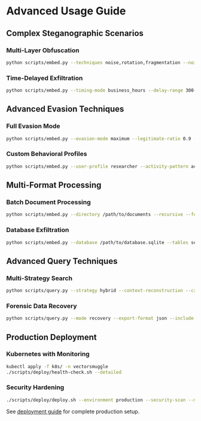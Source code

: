 # Advanced Usage Guide

## Complex Steganographic Scenarios

### Multi-Layer Obfuscation
```bash
python scripts/embed.py --techniques noise,rotation,fragmentation --noise-level 0.02 --fragment-models ada-002,3-small
```

### Time-Delayed Exfiltration
```bash
python scripts/embed.py --timing-mode business_hours --delay-range 300-900
```

## Advanced Evasion Techniques

### Full Evasion Mode
```bash
python scripts/embed.py --evasion-mode maximum --legitimate-ratio 0.9 --cover-story "quarterly analysis"
```

### Custom Behavioral Profiles
```bash
python scripts/embed.py --user-profile researcher --activity-pattern academic
```

## Multi-Format Processing

### Batch Document Processing
```bash
python scripts/embed.py --directory /path/to/documents --recursive --formats pdf,docx,xlsx,csv
```

### Database Exfiltration
```bash
python scripts/embed.py --database /path/to/database.sqlite --tables sensitive_data,user_info
```

## Advanced Query Techniques

### Multi-Strategy Search
```bash
python scripts/query.py --strategy hybrid --context-reconstruction --cross-reference
```

### Forensic Data Recovery
```bash
python scripts/query.py --mode recovery --export-format json --include-metadata
```

## Production Deployment

### Kubernetes with Monitoring
```bash
kubectl apply -f k8s/ -n vectorsmuggle
./scripts/deploy/health-check.sh --detailed
```

### Security Hardening
```bash
./scripts/deploy/deploy.sh --environment production --security-scan --monitoring
```

See [deployment guide](deployment.md) for complete production setup.